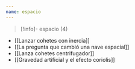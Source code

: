 ```yaml
---
name: espacio
---
```

> [!info]- espacio (4)

- [[Lanzar cohetes con inercia]]
- [[La pregunta que cambió una nave espacial]]
- [[Lanza cohetes centrifugador]]
- [[Gravedad artificial y el efecto coriolis]]